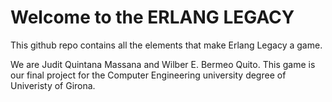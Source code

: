 # Welcome to the ERLANG LEGACY
This github repo contains all the elements that make Erlang Legacy a game.

We are Judit Quintana Massana and Wilber E. Bermeo Quito. 
This game is our final project for the Computer Engineering university degree of Univeristy of Girona.


